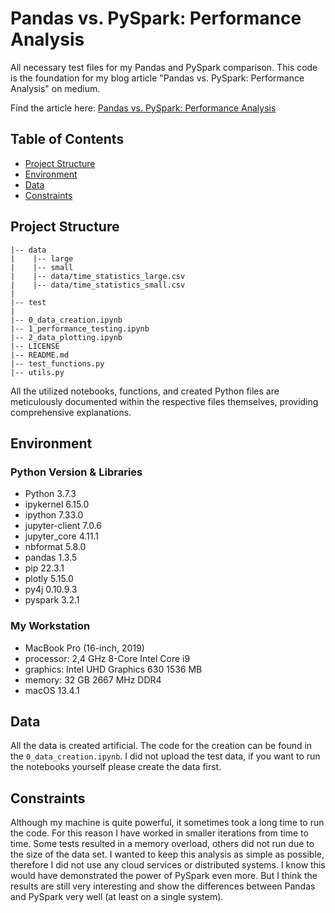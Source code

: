 # Pandas vs. PySpark: Performance Analysis
All necessary test files for my Pandas and PySpark comparison. This code is the foundation for my blog article "Pandas vs. PySpark: Performance Analysis" on medium.

Find the article here: [Pandas vs. PySpark: Performance Analysis](https://medium.com/)


## Table of Contents

- [Project Structure](#project-structure)
- [Environment](#environment)
- [Data](#data)
- [Constraints](#constraints)


## Project Structure

```
|-- data
|    |-- large
|    |-- small
|    |-- data/time_statistics_large.csv
|    |-- data/time_statistics_small.csv
|
|-- test
|
|-- 0_data_creation.ipynb
|-- 1_performance_testing.ipynb
|-- 2_data_plotting.ipynb
|-- LICENSE
|-- README.md
|-- test_functions.py
|-- utils.py
```

All the utilized notebooks, functions, and created Python files are meticulously documented within the respective files themselves, providing comprehensive explanations.


## Environment

### Python Version & Libraries

- Python 3.7.3
- ipykernel                     6.15.0
- ipython                       7.33.0
- jupyter-client                7.0.6 
- jupyter_core                  4.11.1
- nbformat                      5.8.0
- pandas                        1.3.5
- pip                           22.3.1
- plotly                        5.15.0
- py4j                          0.10.9.3
- pyspark                       3.2.1


### My Workstation

- MacBook Pro (16-inch, 2019)
- processor: 2,4 GHz 8-Core Intel Core i9
- graphics: Intel UHD Graphics 630 1536 MB
- memory: 32 GB 2667 MHz DDR4
- macOS 13.4.1 




## Data
All the data is created artificial. The code for the creation can be found in the `0_data_creation.ipynb`.
I did not upload the test data, if you want to run the notebooks yourself please create the data first.


## Constraints
Although my machine is quite powerful, it sometimes took a long time to run the code. For this reason I have worked in smaller iterations from time to time. Some tests resulted in a memory overload, others did not run due to the size of the data set. 
I wanted to keep this analysis as simple as possible, therefore I did not use any cloud services or distributed systems. I know this would have demonstrated the power of PySpark even more. But I think the results are still very interesting and show the differences between Pandas and PySpark very well (at least on a single system).
